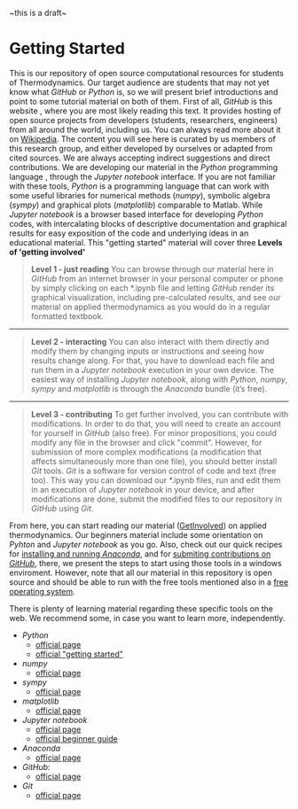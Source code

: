 ~this is a draft~

# Getting Started
This is our repository of open source computational resources for students of Thermodynamics. Our target audience are students that may not yet know what *GitHub* or *Python* is, so we will present brief introductions and point to some tutorial material on both of them.
First of all, *GitHub* is this website , where you are most likely reading this text. It provides hosting of open source projects from developers (students, researchers, engineers) from all around the world, including us. You can always read more about it on [Wikipedia](https://en.wikipedia.org/wiki/GitHub).
The content you will see here is curated by us members of this research group, and either developed by ourselves or adapted from cited sources. We are always accepting indirect suggestions and direct contributions.
We are developing our material in the *Python* programming language , through the *Jupyter notebook* interface. If you are not familiar with these tools, *Python* is a programming language that can work with some useful libraries for numerical methods (*numpy*), symbolic algebra (*sympy*) and graphical plots (*matplotlib*) comparable to Matlab. While *Jupyter notebook* is a browser based interface for developing *Python* codes, with intercalating blocks of descriptive documentation and graphical results for easy exposition of the code and underlying ideas in an educational material.
This "getting started" material will cover three **Levels of 'getting involved'**
> **Level 1 - just reading**
You can browse through our material here in *GitHub* from an internet browser in your personal computer or phone by simply clicking on each \*.ipynb file and letting *GitHub* render its graphical visualization, including pre-calculated results, and see our material on applied thermodynamics as you would do in a regular formatted textbook.

** **
> **Level 2 - interacting**
You can also interact with them directly and modify them by changing inputs or instructions and seeing how results change along. For that, you have to download each file and run them in a *Jupyter notebook* execution in your own device. The easiest way of installing *Jupyter notebook*, along with *Python*, *numpy*, *sympy* and *matplotlib* is through the *Anaconda*  bundle (it’s free).

** **
> **Level 3 - contributing**
To get further involved, you can contribute with modifications. In order to do that, you will need to create an account for yourself in *GitHub* (also free). For minor propositions, you could modify any file in the browser and click "commit". However, for submission of more complex modifications (a modification that affects simultaneously more than one file), you should better install *Git* tools. *Git* is a software for version control of code and text (free too). This way you can download our \*.ipynb files, run and edit them in an execution of *Jupyter notebook* in your device, and after modifications are done, submit the modified files to our repository in *GitHub* using *Git*.

From here, you can start reading our material ([GetInvolved](https://github.com/iurisegtovich/PyTherm/tree/master/GetInvolved/)) on applied thermodynamics. Our beginners material include some orientation on *Pyhton* and *Jupyter notebook* as you go. Also, check out our quick recipes for [installing and running *Anaconda*](https://github.com/iurisegtovich/PyTherm/blob/master/GettingStarted/1_Get_going_with_Jupyter_notebook.md), and for [submiting contributions on *GitHub*](https://github.com/iurisegtovich/PyTherm/blob/master/GettingStarted/2_Get_going_with_GitHub.md), there, we present the steps to start using those tools in a windows enviroment. However, note that all our material in this repository is open source and should be able to run with the free tools mentioned also in a [free operating system](http://www.ubuntu.com/).

There is plenty of learning material regarding these specific tools on the web. We recommend some, in case you want to learn more, independently.

* *Python*
	* [official page](https://www.python.org/)
	* [official "getting started"](https://www.python.org/about/gettingstarted/)
* *numpy*
	* [official page](http://www.numpy.org/)
* *sympy*
 	* [official page](http://www.sympy.org/en/index.html)
* *matplotlib*
	* [official page](http://matplotlib.org/)
* *Jupyter notebook*
	* [official page](https://jupyter.org/)
	*  [official beginner guide](https://jupyter-notebook-beginner-guide.readthedocs.io/en/latest/)
* *Anaconda*
	* [official page](https://www.continuum.io)
* *GitHub*:
	* [official page](https://github.com/)
* *Git*
	* [official page](https://git-scm.com/)

